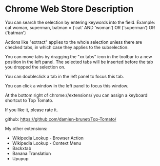 # Chrome Web Store Description

You can search the selection by entering keywords into the field.
Example: cat woman, superman, batman = ('cat' AND 'woman') OR ('superman') OR ('batman')

Actions like "extract" applies to the whole selection unless there are checked tabs, in which case they applies to the subselection.

You can move tabs by dragging the "xx tabs" icon in the toolbar to a new position in the left panel. The selected tabs will be inserted before the tab you dropped the selection on.

You can doubleclick a tab in the left panel to focus this tab.

You can click a window in the left panel to focus this window.

At the bottom right of chrome://extensions/ you can assign a keyboard shortcut to Top Tomato.

If you like it, please rate it.

github: https://github.com/damien-brunet/Top-Tomato/

My other extensions:
- Wikipedia Lookup - Browser Action
- Wikipedia Lookup - Context Menu
- Backxtab
- Banana Translation
- Upupup
